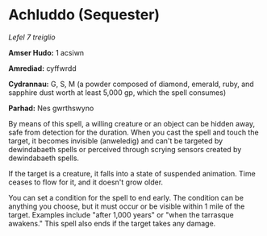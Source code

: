 # Achluddo (Sequester)

*Lefel 7 treiglio*

**Amser Hudo:** 1 acsiwn

**Amrediad:** cyffwrdd

**Cydrannau:** G, S, M (a powder composed of diamond, emerald, ruby, and sapphire dust worth at least 5,000 gp, which the spell consumes)

**Parhad:** Nes gwrthswyno

By means of this spell, a willing creature or an object can be hidden away, safe from detection for the duration. When you cast the spell and touch the target, it becomes invisible (anweledig) and can't be targeted by dewindabaeth spells or perceived through scrying sensors created by dewindabaeth spells.

If the target is a creature, it falls into a state of suspended animation. Time ceases to flow for it, and it doesn't grow older.

You can set a condition for the spell to end early. The condition can be anything you choose, but it must occur or be visible within 1 mile of the target. Examples include "after 1,000 years" or "when the tarrasque awakens." This spell also ends if the target takes any damage.